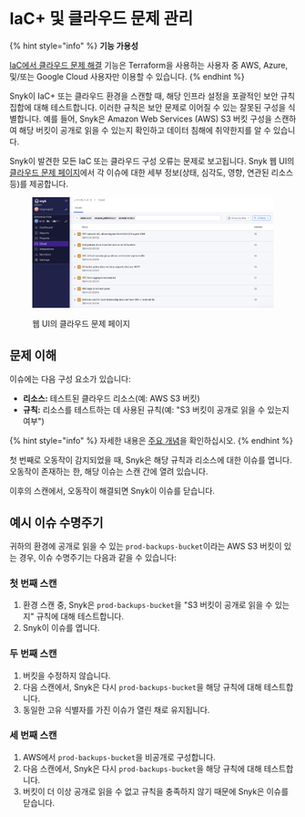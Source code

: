 # IaC+ 및 클라우드 문제 관리

{% hint style="info" %}
**기능 가용성**

[IaC에서 클라우드 문제 해결](../../iac+-code-to-cloud-capabilities/fix-cloud-issues-in-iac.md) 기능은 Terraform을 사용하는 사용자 중 AWS, Azure, 및/또는 Google Cloud 사용자만 이용할 수 있습니다.
{% endhint %}

Snyk이 IaC+ 또는 클라우드 환경을 스캔할 때, 해당 인프라 설정을 포괄적인 보안 규칙 집합에 대해 테스트합니다. 이러한 규칙은 보안 문제로 이어질 수 있는 잘못된 구성을 식별합니다. 예를 들어, Snyk은 Amazon Web Services (AWS) S3 버킷 구성을 스캔하여 해당 버킷이 공개로 읽을 수 있는지 확인하고 데이터 침해에 취약한지를 알 수 있습니다.

Snyk이 발견한 모든 IaC 또는 클라우드 구성 오류는 문제로 보고됩니다. Snyk 웹 UI의 [클라우드 문제 페이지](view-iac+-and-cloud-issues-in-the-snyk-web-ui.md)에서 각 이슈에 대한 세부 정보(상태, 심각도, 영향, 연관된 리소스 등)를 제공합니다.

<figure><img src="../../../../.gitbook/assets/snyk-cloud-issues-page-3.png" alt="웹 UI의 클라우드 문제 페이지"><figcaption><p>웹 UI의 클라우드 문제 페이지</p></figcaption></figure>

## 문제 이해

이슈에는 다음 구성 요소가 있습니다:

* **리소스:** 테스트된 클라우드 리소스(예: AWS S3 버킷)
* **규칙:** 리소스를 테스트하는 데 사용된 규칙(예: "S3 버킷이 공개로 읽을 수 있는지 여부")

{% hint style="info" %}
자세한 내용은 [주요 개념](../key-concepts-for-iac+-and-cloud.md)을 확인하십시오.
{% endhint %}

첫 번째로 오동작이 감지되었을 때, Snyk은 해당 규칙과 리소스에 대한 이슈를 엽니다. 오동작이 존재하는 한, 해당 이슈는 스캔 간에 열려 있습니다.

이후의 스캔에서, 오동작이 해결되면 Snyk이 이슈를 닫습니다.

## 예시 이슈 수명주기

귀하의 환경에 공개로 읽을 수 있는 `prod-backups-bucket`이라는 AWS S3 버킷이 있는 경우, 이슈 수명주기는 다음과 같을 수 있습니다:

### **첫 번째 스캔**

1. 환경 스캔 중, Snyk은 `prod-backups-bucket`을 "S3 버킷이 공개로 읽을 수 있는지" 규칙에 대해 테스트합니다.
2. Snyk이 이슈를 엽니다.

### **두 번째 스캔**

1. 버킷을 수정하지 않습니다.
2. 다음 스캔에서, Snyk은 다시 `prod-backups-bucket`을 해당 규칙에 대해 테스트합니다.
3. 동일한 고유 식별자를 가진 이슈가 열린 채로 유지됩니다.

### **세 번째 스캔**

1. AWS에서 `prod-backups-bucket`을 비공개로 구성합니다.
2. 다음 스캔에서, Snyk은 다시 `prod-backups-bucket`을 해당 규칙에 대해 테스트합니다.
3. 버킷이 더 이상 공개로 읽을 수 없고 규칙을 충족하지 않기 때문에 Snyk은 이슈를 닫습니다.
